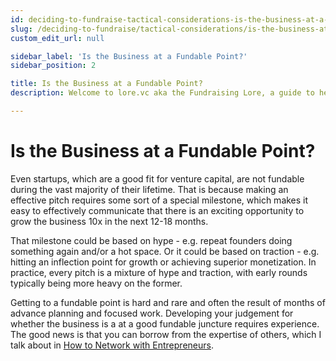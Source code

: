 ```yaml
---
id: deciding-to-fundraise-tactical-considerations-is-the-business-at-a-fundable-point
slug: /deciding-to-fundraise/tactical-considerations/is-the-business-at-a-fundable-point
custom_edit_url: null

sidebar_label: 'Is the Business at a Fundable Point?'
sidebar_position: 2

title: Is the Business at a Fundable Point?
description: Welcome to lore.vc aka the Fundraising Lore, a guide to help founder CEOs successfully raise early-stage VC financing from Silicon Valley investors

---
```


# Is the Business at a Fundable Point?

Even startups, which are a good fit for venture capital, are not fundable during the vast majority of their lifetime. That is because making an effective pitch requires some sort of a special milestone, which makes it easy to effectively communicate that there is an exciting opportunity to grow the business 10x in the next 12-18 months.

That milestone could be based on hype - e.g. repeat founders doing something again and/or a hot space. Or it could be based on traction - e.g. hitting an inflection point for growth or achieving superior monetization. In practice, every pitch is a mixture of hype and traction, with early rounds typically being more heavy on the former.

Getting to a fundable point is hard and rare and often the result of months of advance planning and focused work. Developing your judgement for whether the business is a at a good fundable juncture requires experience. The good news is that you can borrow from the expertise of others, which I talk about in [How to Network with Entrepreneurs](/phase-i-preparation/network-with-entrepreneurs/how-to-network-with-entrepreneurs).